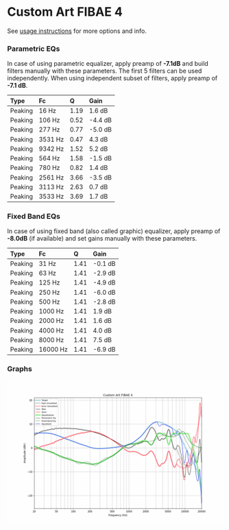 # Custom Art FIBAE 4
See [usage instructions](https://github.com/jaakkopasanen/AutoEq#usage) for more options and info.

### Parametric EQs
In case of using parametric equalizer, apply preamp of **-7.1dB** and build filters manually
with these parameters. The first 5 filters can be used independently.
When using independent subset of filters, apply preamp of **-7.1 dB**.

| Type    | Fc      |    Q | Gain    |
|:--------|:--------|:-----|:--------|
| Peaking | 16 Hz   | 1.19 | 1.6 dB  |
| Peaking | 106 Hz  | 0.52 | -4.4 dB |
| Peaking | 277 Hz  | 0.77 | -5.0 dB |
| Peaking | 3531 Hz | 0.47 | 4.3 dB  |
| Peaking | 9342 Hz | 1.52 | 5.2 dB  |
| Peaking | 564 Hz  | 1.58 | -1.5 dB |
| Peaking | 780 Hz  | 0.82 | 1.4 dB  |
| Peaking | 2561 Hz | 3.66 | -3.5 dB |
| Peaking | 3113 Hz | 2.63 | 0.7 dB  |
| Peaking | 3533 Hz | 3.69 | 1.7 dB  |

### Fixed Band EQs
In case of using fixed band (also called graphic) equalizer, apply preamp of **-8.0dB**
(if available) and set gains manually with these parameters.

| Type    | Fc       |    Q | Gain    |
|:--------|:---------|:-----|:--------|
| Peaking | 31 Hz    | 1.41 | -0.1 dB |
| Peaking | 63 Hz    | 1.41 | -2.9 dB |
| Peaking | 125 Hz   | 1.41 | -4.9 dB |
| Peaking | 250 Hz   | 1.41 | -6.0 dB |
| Peaking | 500 Hz   | 1.41 | -2.8 dB |
| Peaking | 1000 Hz  | 1.41 | 1.9 dB  |
| Peaking | 2000 Hz  | 1.41 | 1.6 dB  |
| Peaking | 4000 Hz  | 1.41 | 4.0 dB  |
| Peaking | 8000 Hz  | 1.41 | 7.5 dB  |
| Peaking | 16000 Hz | 1.41 | -6.9 dB |

### Graphs
![](./Custom%20Art%20FIBAE%204.png)